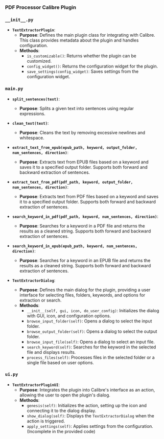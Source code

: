 ### PDF Processor Calibre Plugin

### `__init__.py`

- **`TextExtractorPlugin`**:
  - **Purpose**: Defines the main plugin class for integrating with Calibre. This class provides metadata about the plugin and handles configuration.
  - **Methods**:
    - `is_customizable()`: Returns whether the plugin can be customized.
    - `config_widget()`: Returns the configuration widget for the plugin.
    - `save_settings(config_widget)`: Saves settings from the configuration widget.

### `main.py`

- **`split_sentences(text)`**:
  - **Purpose**: Splits a given text into sentences using regular expressions.

- **`clean_text(text)`**:
  - **Purpose**: Cleans the text by removing excessive newlines and whitespace.

- **`extract_text_from_epub(epub_path, keyword, output_folder, num_sentences, direction)`**:
  - **Purpose**: Extracts text from EPUB files based on a keyword and saves it to a specified output folder. Supports both forward and backward extraction of sentences.

- **`extract_text_from_pdf(pdf_path, keyword, output_folder, num_sentences, direction)`**:
  - **Purpose**: Extracts text from PDF files based on a keyword and saves it to a specified output folder. Supports both forward and backward extraction of sentences.

- **`search_keyword_in_pdf(pdf_path, keyword, num_sentences, direction)`**:
  - **Purpose**: Searches for a keyword in a PDF file and returns the results as a cleaned string. Supports both forward and backward extraction of sentences.

- **`search_keyword_in_epub(epub_path, keyword, num_sentences, direction)`**:
  - **Purpose**: Searches for a keyword in an EPUB file and returns the results as a cleaned string. Supports both forward and backward extraction of sentences.

- **`TextExtractorDialog`**:
  - **Purpose**: Defines the main dialog for the plugin, providing a user interface for selecting files, folders, keywords, and options for extraction or search.
  - **Methods**:
    - `__init__(self, gui, icon, do_user_config)`: Initializes the dialog with GUI, icon, and configuration options.
    - `browse_input_folder(self)`: Opens a dialog to select the input folder.
    - `browse_output_folder(self)`: Opens a dialog to select the output folder.
    - `browse_input_file(self)`: Opens a dialog to select an input file.
    - `search_keyword(self)`: Searches for the keyword in the selected file and displays results.
    - `process_files(self)`: Processes files in the selected folder or a single file based on user options.

### `ui.py`

- **`TextExtractorPluginUI`**:
  - **Purpose**: Integrates the plugin into Calibre's interface as an action, allowing the user to open the plugin's dialog.
  - **Methods**:
    - `genesis(self)`: Initializes the action, setting up the icon and connecting it to the dialog display.
    - `show_dialog(self)`: Displays the `TextExtractorDialog` when the action is triggered.
    - `apply_settings(self)`: Applies settings from the configuration. (Incomplete in the provided code)

